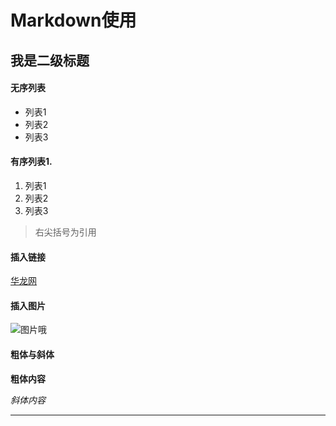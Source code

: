 # Markdown使用

## 我是二级标题

#### 无序列表
* 列表1
* 列表2
* 列表3

#### 有序列表1.
1. 列表1
2. 列表2
3. 列表3

> 右尖括号为引用

#### 插入链接
[华龙网](www.cqnews.net)

#### 插入图片
![图片哦](http://www.cqnews.net/images/logo/sy_logo.jpg)

#### 粗体与斜体

**粗体内容**

*斜体内容*

***
